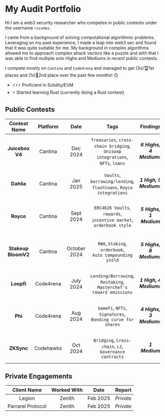 # My Audit Portfolio

Hi I am a web3 security researcher who competes in public contests under the username `rscodes`.

I came from a background of solving computational algorithmic problems. Leveraging on my past experience, I made a leap into web3 sec and found that it was quite suitable for me. My background in complex algorithms allowed me to approach complex attack vectors like a puzzle and with that I was able to find multiple solo Highs and Mediums in recent public contests.

I compete mostly on `Cantina` and `Code4rena` and managed to get (3x)🏆1st places and (1x)🥈2nd place over the past few months! 🙃
  * ⚡⚡⚡ Proficient in Solidity/EVM 
  * ⚡ Started learning Rust (currently doing a Rust contest)

## Public Contests

| Contest Name | Platform | Date | Tags | Findings | Rank |
|:------------:|:--------:|:----:|:----:|:--------:|:----:|
| **Juicebox V4**| Cantina | Dec 2024 | `Treasuries`, `cross-chain bridging`, <br>`Uniswap integrations`, `NFTs`, `loans` | <h5>6 Highs, 4 Mediums</h5> | **[1st 🏆](https://cantina.xyz/competitions/8d7bdfb9-cf19-4294-95d0-763af5d425b4/leaderboard)** |
| **Dahlia** | Cantina | Jan 2025 | `Vaults`, `borrowing/lending`, <br>`flashloans`, `Royco integrations` | <h5>1 High, 5 Mediums </h5> | **[1st 🏆](https://cantina.xyz/competitions/691ce303-f137-437a-bf34-aef87dfe983b/leaderboard)** |
| **Royco** | Cantina | Sept 2024 | `ERC4626 Vaults`, `rewards`, <br>`incentive market`, `orderbook style` | <h5>5 Highs, 1 Medium</h5> | **[1st 🏆](https://cantina.xyz/competitions/fadb5a8f-e39c-4a6b-89f6-a03858bb8602/leaderboard)** |
| **Stakeup<br>BloomV2** | Cantina | October 2024 | `RWA`, `Staking`, `orderbook`,<br> `Auto compounding yield` | <h5>5 Highs, 8 Mediums</h5> | [2nd 🥈](https://cantina.xyz/competitions/61087007-c7e9-4c4e-9d90-4e118933fecf/leaderboard) |
| **Loopfi** | Code4rena | July 2024 | `Lending/Borrowing`, `Restaking`,<br>`Masterchef's reward emissions` | <h5>1 High, 4 Mediums</h5> | [7th](https://code4rena.com/audits/2024-07-loopfi) |
| **Phi** | Code4rena | Aug 2024 | `GameFi`, `NFTs`, `Signatures`,<br>`Bonding curve for shares` | <h5>4 Highs, 3 Mediums</h5> | [8th](https://code4rena.com/audits/2024-08-phi) |
| **ZKSync** | Codehawks | Oct 2024 | `Bridging`, `Cross-chain`, `L2`, <br>`Governance contracts` | <h5>1 Medium</h5> | [15th](https://codehawks.cyfrin.io/c/2024-10-zksync/results?lt=contest&page=2&sc=reward&sj=reward&t=leaderboard) |

## Private Engagements
| Client Name | Worked With | Date | Report |
|:-----------:|:-----------:|:----:|:------:|
| Legion | Zenith | Feb 2025 | _Private_ |
| Parrarel Protocol | Zenith | Feb 2025 | _Private_ |
